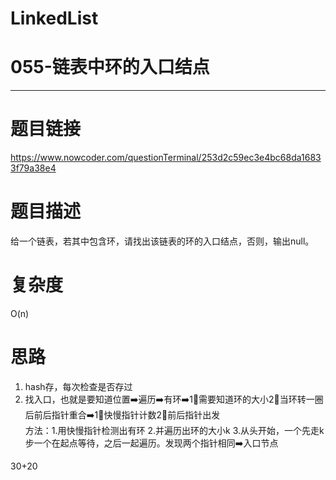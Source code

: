 # LinkedList
# 055-链表中环的入口结点
-----------
# 题目链接
https://www.nowcoder.com/questionTerminal/253d2c59ec3e4bc68da16833f79a38e4

# 题目描述
给一个链表，若其中包含环，请找出该链表的环的入口结点，否则，输出null。

# 复杂度
O(n)

# 思路
1. hash存，每次检查是否存过
2. 找入口，也就是要知道位置➡️遍历➡️有环➡️1⃣️需要知道环的大小2⃣️当环转一圈后前后指针重合➡️1⃣️快慢指针计数2⃣️前后指针出发  
方法：1.用快慢指针检测出有环 2.并遍历出环的大小k 3.从头开始，一个先走k步一个在起点等待，之后一起遍历。发现两个指针相同➡️入口节点

30+20